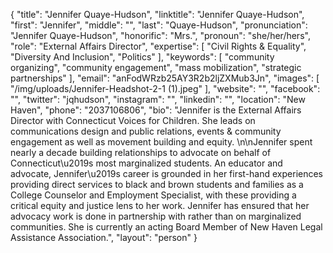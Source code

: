 {
  "title": "Jennifer Quaye-Hudson",
  "linktitle": "Jennifer Quaye-Hudson",
  "first": "Jennifer",
  "middle": "",
  "last": "Quaye-Hudson",
  "pronunciation": "Jennifer Quaye-Hudson",
  "honorific": "Mrs.",
  "pronoun": "she/her/hers",
  "role": "External Affairs Director",
  "expertise": [
    "Civil Rights & Equality",
    "Diversity And Inclusion",
    "Politics"
  ],
  "keywords": [
    "community organizing",
    "community engagement",
    "mass mobilization",
    "strategic partnerships"
  ],
  "email": "anFodWRzb25AY3R2b2ljZXMub3Jn",
  "images": [
    "/img/uploads/Jennifer-Headshot-2-1 (1).jpeg"
  ],
  "website": "",
  "facebook": "",
  "twitter": "jqhudson",
  "instagram": "",
  "linkedin": "",
  "location": "New Haven",
  "phone": "2037106806",
  "bio": "Jennifer is the External Affairs Director with Connecticut Voices for Children.  She leads on communications design and public relations, events & community engagement as well as movement building and equity. \n\nJennifer spent nearly a decade building relationships to advocate on behalf of Connecticut\u2019s most marginalized students. An educator and advocate, Jennifer\u2019s career is grounded in her first-hand experiences providing direct services to black and brown students and families as a College Counselor and Employment Specialist, with these providing a critical equity and justice lens to her work.  Jennifer has ensured that her advocacy work is done in partnership with rather than on marginalized communities. She is currently an acting Board Member of New Haven Legal Assistance Association.",
  "layout": "person"
}
